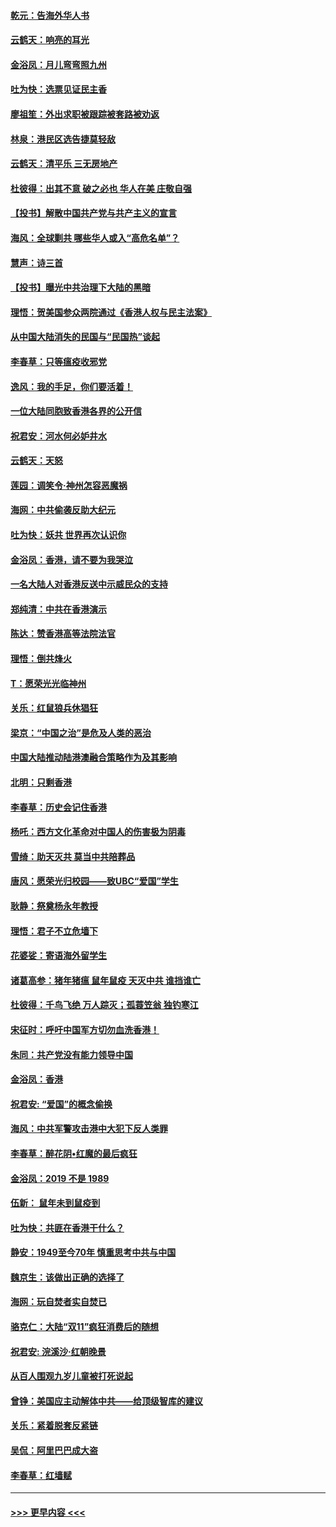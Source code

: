 #### [乾元：告海外华人书](../pages/nsc993/n11684044.md?t=11271844) 
#### [云鹤天：响亮的耳光](../pages/nsc993/n11684254.md?t=11271844) 
#### [金浴凤：月儿弯弯照九州](../pages/nsc993/n11684231.md?t=11271844) 
#### [吐为快：选票见证民主香](../pages/nsc993/n11684206.md?t=11271844) 
#### [廖祖笙：外出求职被跟踪被套路被劝返](../pages/nsc993/n11683874.md?t=11271844) 
#### [林泉：港民区选告捷莫轻敌](../pages/nsc993/n11683930.md?t=11271844) 
#### [云鹤天：清平乐 三无房地产](../pages/nsc993/n11681521.md?t=11271844) 
#### [杜彼得：出其不意 破之必也 华人在美 庄敬自强](../pages/nsc993/n11679554.md?t=11271844) 
#### [【投书】解散中国共产党与共产主义的宣言](../pages/nsc993/n11679177.md?t=11271844) 
#### [海风：全球剿共 哪些华人或入“高危名单”？](../pages/nsc993/n11678617.md?t=11271844) 
#### [慧声：诗三首](../pages/nsc993/n11678848.md?t=11271844) 
#### [【投书】曝光中共治理下大陆的黑暗](../pages/nsc993/n11678674.md?t=11271844) 
#### [理悟：贺美国参众两院通过《香港人权与民主法案》](../pages/nsc993/n11678104.md?t=11271844) 
#### [从中国大陆消失的民国与“民国热”谈起](../pages/nsc993/n11678075.md?t=11271844) 
#### [李春草：只等瘟疫收邪党](../pages/nsc993/n11677308.md?t=11271844) 
#### [逸风：我的手足，你们要活着！](../pages/nsc993/n11676352.md?t=11271844) 
#### [一位大陆同胞致香港各界的公开信](../pages/nsc993/n11675761.md?t=11271844) 
#### [祝君安：河水何必妒井水](../pages/nsc993/n11675746.md?t=11271844) 
#### [云鹤天：天怒](../pages/nsc993/n11675718.md?t=11271844) 
#### [莲园：调笑令‧神州怎容恶魔祸](../pages/nsc993/n11675648.md?t=11271844) 
#### [海网：中共偷袭反助大纪元](../pages/nsc993/n11673515.md?t=11271844) 
#### [吐为快：妖共 世界再次认识你](../pages/nsc993/n11673506.md?t=11271844) 
#### [金浴凤：香港，请不要为我哭泣](../pages/nsc993/n11673248.md?t=11271844) 
#### [一名大陆人对香港反送中示威民众的支持](../pages/nsc993/n11672615.md?t=11271844) 
#### [郑纯清：中共在香港演示](../pages/nsc993/n11670539.md?t=11271844) 
#### [陈达：赞香港高等法院法官](../pages/nsc993/n11669542.md?t=11271844) 
#### [理悟：倒共烽火](../pages/nsc993/n11668844.md?t=11271844) 
#### [T：愿荣光光临神州](../pages/nsc993/n11668421.md?t=11271844) 
#### [关乐：红鼠狼兵休猖狂](../pages/nsc993/n11668378.md?t=11271844) 
#### [梁京：“中国之治”是危及人类的恶治](../pages/nsc993/n11668328.md?t=11271844) 
#### [中国大陆推动陆港澳融合策略作为及其影响](../pages/nsc993/n11668157.md?t=11271844) 
#### [北明：只剩香港](../pages/nsc993/n11668002.md?t=11271844) 
#### [李春草：历史会记住香港](../pages/nsc993/n11667927.md?t=11271844) 
#### [杨吒：西方文化革命对中国人的伤害极为阴毒](../pages/nsc993/n11664521.md?t=11271844) 
#### [雪绮：助天灭共 莫当中共陪葬品](../pages/nsc993/n11662650.md?t=11271844) 
#### [唐风：愿荣光归校园——致UBC“爱国”学生](../pages/nsc993/n11662194.md?t=11271844) 
#### [耿静：祭奠杨永年教授](../pages/nsc993/n11662514.md?t=11271844) 
#### [理悟：君子不立危墙下](../pages/nsc993/n11662172.md?t=11271844) 
#### [花婆娑：寄语海外留学生](../pages/nsc993/n11662121.md?t=11271844) 
#### [诸葛高参：猪年猪瘟 鼠年鼠疫 天灭中共 谁挡谁亡](../pages/nsc993/n11661980.md?t=11271844) 
#### [杜彼得：千鸟飞绝 万人踪灭；孤蓑笠翁 独钓寒江](../pages/nsc993/n11661170.md?t=11271844) 
#### [宋征时：呼吁中国军方切勿血洗香港！](../pages/nsc993/n11415318.md?t=11271844) 
#### [朱同：共产党没有能力领导中国](../pages/nsc993/n11660421.md?t=11271844) 
#### [金浴凤：香港](../pages/nsc993/n11660419.md?t=11271844) 
#### [祝君安: “爱国”的概念偷换](../pages/nsc993/n11659706.md?t=11271844) 
#### [海风：中共军警攻击港中大犯下反人类罪](../pages/nsc993/n11659632.md?t=11271844) 
#### [李春草：醉花阴•红魔的最后疯狂](../pages/nsc993/n11659287.md?t=11271844) 
#### [金浴凤：2019 不是 1989](../pages/nsc993/n11657663.md?t=11271844) 
#### [伍新： 鼠年未到鼠疫到](../pages/nsc993/n11655098.md?t=11271844) 
#### [吐为快：共匪在香港干什么？](../pages/nsc993/n11654891.md?t=11271844) 
#### [静安：1949至今70年 慎重思考中共与中国](../pages/nsc993/n11651244.md?t=11271844) 
#### [魏京生：该做出正确的选择了](../pages/nsc993/n11653084.md?t=11271844) 
#### [海网：玩自焚者实自焚已](../pages/nsc993/n11652423.md?t=11271844) 
#### [骆克仁：大陆“双11”疯狂消费后的随想](../pages/nsc993/n11652305.md?t=11271844) 
#### [祝君安: 浣溪沙·红朝晚景](../pages/nsc993/n11652258.md?t=11271844) 
#### [从百人围观九岁儿童被打死说起](../pages/nsc993/n11651030.md?t=11271844) 
#### [曾铮：美国应主动解体中共——给顶级智库的建议](../pages/nsc993/n11649888.md?t=11271844) 
#### [关乐：紧着脱套反紧链](../pages/nsc993/n11649069.md?t=11271844) 
#### [吴侃：阿里巴巴成大盗](../pages/nsc993/n11645523.md?t=11271844) 
#### [李春草：红墙赋](../pages/nsc993/n11646389.md?t=11271844) 

----
#### [ >>> 更早内容 <<< ](../indexes/nsc993-earlier.md)
